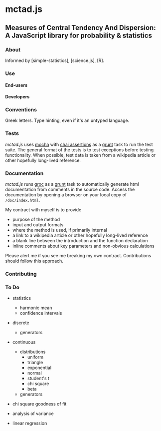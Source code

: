 mctad.js
========

## Measures of Central Tendency And Dispersion: A JavaScript library for probability &amp; statistics

### About
Informed by [simple-statistics], [science.js], [R].

### Use

#### End-users


#### Developers


### Conventions

Greek letters.
Type hinting, even if it's an untyped language.

### Tests
_mctad.js_ uses [mocha]() with [chai assertions]() as a [grunt](http://gruntjs.com/) task to run the test suite. The general format of the tests is to test exceptions before testing functionality. When possible, test data is taken from a wikipedia article or other hopefully long-lived reference.


### Documentation
_mctad.js_ runs [groc](http://nevir.github.io/groc/) as a [grunt](http://gruntjs.com/) task to automatically generate html documentation from comments in the source code. Access the documentation by opening a browser on your local copy of `/doc/index.html`.

My contract with myself is to provide

  * purpose of the method
  * input and output formats
  * where the method is used, if primarily internal
  * a link to a wikipedia article or other hopefully long-lived reference
  * a blank line between the introduction and the function declaration
  * inline comments about key parameters and non-obvious calculations

Please alert me if you see me breaking my own contract. Contributions should follow this approach.


### Contributing


### To Do

* statistics
  * harmonic mean
  * confidence intervals

* discrete
  * generators

* continuous
  * distributions
    * uniform
    * triangle
    * exponential
    * normal
    * student's t
    * chi square
    * beta
  * generators

* chi square goodness of fit
* analysis of variance
* linear regression
